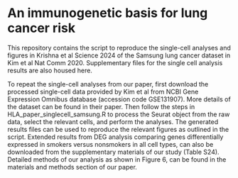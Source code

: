 # An immunogenetic basis for lung cancer risk

This repository contains the script to reproduce the single-cell analyses and figures in Krishna et al Science 2024 of the Samsung lung cancer dataset in Kim et al Nat Comm 2020. Supplementary files for the single cell analysis results are also housed here.

To repeat the single-cell analyses from our paper, first download the processed single-cell data provided by Kim et al from NCBI Gene Expression Omnibus database (accession code GSE131907). More details of the dataset can be found in their paper. Then follow the steps in HLA_paper_singlecell_samsung.R to process the Seurat object from the raw data, select the relevant cells, and perform the analyses. The generated results files can be used to reproduce the relevant figures as outlined in the script. 
Extended results from DEG analysis comparing genes differentially expressed in smokers versus nonsmokers in all cell types, can also be downloaded from the supplementary materials of our study (Table S24). Detailed methods of our analysis as shown in Figure 6, can be found in the materials and methods section of our paper.

